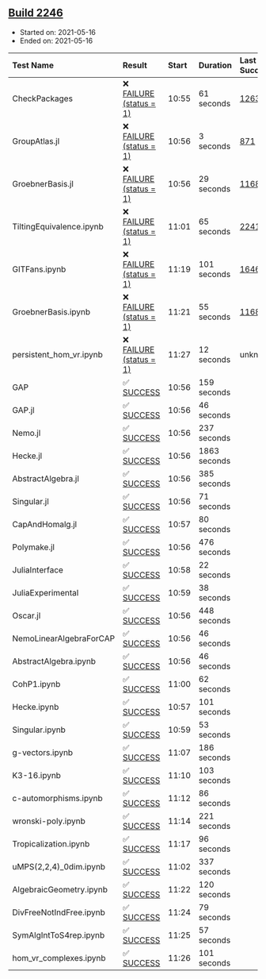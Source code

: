 ## [Build 2246](https://oscarci.mathematik.uni-kl.de/job/oscar-stable/2246/)

* Started on: 2021-05-16
* Ended on: 2021-05-16

| Test Name    | Result | Start | Duration | Last Success | First Failure |
|:-------------|:-------|:------|:---------|:-------------|:--------------|
| CheckPackages | ❌ [FAILURE (status = 1)](https://oscarci.mathematik.uni-kl.de/job/oscar-stable/2246/artifact/logs/build-2246/CheckPackages.log) | 10:55 | 61 seconds | [1263](https://oscarci.mathematik.uni-kl.de/job/oscar-stable/1263/) | [1264](https://oscarci.mathematik.uni-kl.de/job/oscar-stable/1264/) |
| GroupAtlas.jl | ❌ [FAILURE (status = 1)](https://oscarci.mathematik.uni-kl.de/job/oscar-stable/2246/artifact/logs/build-2246/GroupAtlas.jl.log) | 10:56 | 3 seconds | [871](https://oscarci.mathematik.uni-kl.de/job/oscar-stable/871/) | [872](https://oscarci.mathematik.uni-kl.de/job/oscar-stable/872/) |
| GroebnerBasis.jl | ❌ [FAILURE (status = 1)](https://oscarci.mathematik.uni-kl.de/job/oscar-stable/2246/artifact/logs/build-2246/GroebnerBasis.jl.log) | 10:56 | 29 seconds | [1168](https://oscarci.mathematik.uni-kl.de/job/oscar-stable/1168/) | [1169](https://oscarci.mathematik.uni-kl.de/job/oscar-stable/1169/) |
| TiltingEquivalence.ipynb | ❌ [FAILURE (status = 1)](https://oscarci.mathematik.uni-kl.de/job/oscar-stable/2246/artifact/logs/build-2246/TiltingEquivalence.ipynb.log) | 11:01 | 65 seconds | [2241](https://oscarci.mathematik.uni-kl.de/job/oscar-stable/2241/) | [2242](https://oscarci.mathematik.uni-kl.de/job/oscar-stable/2242/) |
| GITFans.ipynb | ❌ [FAILURE (status = 1)](https://oscarci.mathematik.uni-kl.de/job/oscar-stable/2246/artifact/logs/build-2246/GITFans.ipynb.log) | 11:19 | 101 seconds | [1646](https://oscarci.mathematik.uni-kl.de/job/oscar-stable/1646/) | [1647](https://oscarci.mathematik.uni-kl.de/job/oscar-stable/1647/) |
| GroebnerBasis.ipynb | ❌ [FAILURE (status = 1)](https://oscarci.mathematik.uni-kl.de/job/oscar-stable/2246/artifact/logs/build-2246/GroebnerBasis.ipynb.log) | 11:21 | 55 seconds | [1168](https://oscarci.mathematik.uni-kl.de/job/oscar-stable/1168/) | [1169](https://oscarci.mathematik.uni-kl.de/job/oscar-stable/1169/) |
| persistent_hom_vr.ipynb | ❌ [FAILURE (status = 1)](https://oscarci.mathematik.uni-kl.de/job/oscar-stable/2246/artifact/logs/build-2246/persistent_hom_vr.ipynb.log) | 11:27 | 12 seconds | unknown | unknown |
| GAP | ✅ [SUCCESS](https://oscarci.mathematik.uni-kl.de/job/oscar-stable/2246/artifact/logs/build-2246/GAP.log) | 10:56 | 159 seconds |  |  |
| GAP.jl | ✅ [SUCCESS](https://oscarci.mathematik.uni-kl.de/job/oscar-stable/2246/artifact/logs/build-2246/GAP.jl.log) | 10:56 | 46 seconds |  |  |
| Nemo.jl | ✅ [SUCCESS](https://oscarci.mathematik.uni-kl.de/job/oscar-stable/2246/artifact/logs/build-2246/Nemo.jl.log) | 10:56 | 237 seconds |  |  |
| Hecke.jl | ✅ [SUCCESS](https://oscarci.mathematik.uni-kl.de/job/oscar-stable/2246/artifact/logs/build-2246/Hecke.jl.log) | 10:56 | 1863 seconds |  |  |
| AbstractAlgebra.jl | ✅ [SUCCESS](https://oscarci.mathematik.uni-kl.de/job/oscar-stable/2246/artifact/logs/build-2246/AbstractAlgebra.jl.log) | 10:56 | 385 seconds |  |  |
| Singular.jl | ✅ [SUCCESS](https://oscarci.mathematik.uni-kl.de/job/oscar-stable/2246/artifact/logs/build-2246/Singular.jl.log) | 10:56 | 71 seconds |  |  |
| CapAndHomalg.jl | ✅ [SUCCESS](https://oscarci.mathematik.uni-kl.de/job/oscar-stable/2246/artifact/logs/build-2246/CapAndHomalg.jl.log) | 10:57 | 80 seconds |  |  |
| Polymake.jl | ✅ [SUCCESS](https://oscarci.mathematik.uni-kl.de/job/oscar-stable/2246/artifact/logs/build-2246/Polymake.jl.log) | 10:56 | 476 seconds |  |  |
| JuliaInterface | ✅ [SUCCESS](https://oscarci.mathematik.uni-kl.de/job/oscar-stable/2246/artifact/logs/build-2246/JuliaInterface.log) | 10:58 | 22 seconds |  |  |
| JuliaExperimental | ✅ [SUCCESS](https://oscarci.mathematik.uni-kl.de/job/oscar-stable/2246/artifact/logs/build-2246/JuliaExperimental.log) | 10:59 | 38 seconds |  |  |
| Oscar.jl | ✅ [SUCCESS](https://oscarci.mathematik.uni-kl.de/job/oscar-stable/2246/artifact/logs/build-2246/Oscar.jl.log) | 10:56 | 448 seconds |  |  |
| NemoLinearAlgebraForCAP | ✅ [SUCCESS](https://oscarci.mathematik.uni-kl.de/job/oscar-stable/2246/artifact/logs/build-2246/NemoLinearAlgebraForCAP.log) | 10:56 | 46 seconds |  |  |
| AbstractAlgebra.ipynb | ✅ [SUCCESS](https://oscarci.mathematik.uni-kl.de/job/oscar-stable/2246/artifact/logs/build-2246/AbstractAlgebra.ipynb.log) | 10:56 | 46 seconds |  |  |
| CohP1.ipynb | ✅ [SUCCESS](https://oscarci.mathematik.uni-kl.de/job/oscar-stable/2246/artifact/logs/build-2246/CohP1.ipynb.log) | 11:00 | 62 seconds |  |  |
| Hecke.ipynb | ✅ [SUCCESS](https://oscarci.mathematik.uni-kl.de/job/oscar-stable/2246/artifact/logs/build-2246/Hecke.ipynb.log) | 10:57 | 101 seconds |  |  |
| Singular.ipynb | ✅ [SUCCESS](https://oscarci.mathematik.uni-kl.de/job/oscar-stable/2246/artifact/logs/build-2246/Singular.ipynb.log) | 10:59 | 53 seconds |  |  |
| g-vectors.ipynb | ✅ [SUCCESS](https://oscarci.mathematik.uni-kl.de/job/oscar-stable/2246/artifact/logs/build-2246/g-vectors.ipynb.log) | 11:07 | 186 seconds |  |  |
| K3-16.ipynb | ✅ [SUCCESS](https://oscarci.mathematik.uni-kl.de/job/oscar-stable/2246/artifact/logs/build-2246/K3-16.ipynb.log) | 11:10 | 103 seconds |  |  |
| c-automorphisms.ipynb | ✅ [SUCCESS](https://oscarci.mathematik.uni-kl.de/job/oscar-stable/2246/artifact/logs/build-2246/c-automorphisms.ipynb.log) | 11:12 | 86 seconds |  |  |
| wronski-poly.ipynb | ✅ [SUCCESS](https://oscarci.mathematik.uni-kl.de/job/oscar-stable/2246/artifact/logs/build-2246/wronski-poly.ipynb.log) | 11:14 | 221 seconds |  |  |
| Tropicalization.ipynb | ✅ [SUCCESS](https://oscarci.mathematik.uni-kl.de/job/oscar-stable/2246/artifact/logs/build-2246/Tropicalization.ipynb.log) | 11:17 | 96 seconds |  |  |
| uMPS(2,2,4)_0dim.ipynb | ✅ [SUCCESS](https://oscarci.mathematik.uni-kl.de/job/oscar-stable/2246/artifact/logs/build-2246/uMPS-2-2-4-_0dim.ipynb.log) | 11:02 | 337 seconds |  |  |
| AlgebraicGeometry.ipynb | ✅ [SUCCESS](https://oscarci.mathematik.uni-kl.de/job/oscar-stable/2246/artifact/logs/build-2246/AlgebraicGeometry.ipynb.log) | 11:22 | 120 seconds |  |  |
| DivFreeNotIndFree.ipynb | ✅ [SUCCESS](https://oscarci.mathematik.uni-kl.de/job/oscar-stable/2246/artifact/logs/build-2246/DivFreeNotIndFree.ipynb.log) | 11:24 | 79 seconds |  |  |
| SymAlgIntToS4rep.ipynb | ✅ [SUCCESS](https://oscarci.mathematik.uni-kl.de/job/oscar-stable/2246/artifact/logs/build-2246/SymAlgIntToS4rep.ipynb.log) | 11:25 | 57 seconds |  |  |
| hom_vr_complexes.ipynb | ✅ [SUCCESS](https://oscarci.mathematik.uni-kl.de/job/oscar-stable/2246/artifact/logs/build-2246/hom_vr_complexes.ipynb.log) | 11:26 | 101 seconds |  |  |
